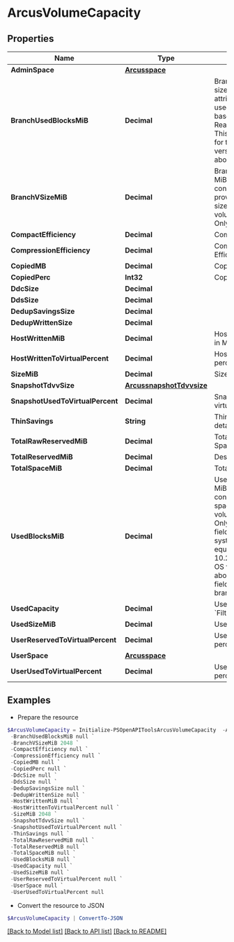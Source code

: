 # ArcusVolumeCapacity
## Properties

Name | Type | Description | Notes
------------ | ------------- | ------------- | -------------
**AdminSpace** | [**Arcusspace**](Arcusspace.md) |  | [optional] 
**BranchUsedBlocksMiB** | **Decimal** | Branch used blocks size in MiB. This attribute contains the used space of the base volume and its Read-Only snapshots. This field is relevant for the system OS version 10.3.0 and above. | [optional] 
**BranchVSizeMiB** | **Decimal** | Branch virtual size in MiB. This attribute contains the provisioned or virtual size of the base volume and its Read-Only snapshots. | [optional] 
**CompactEfficiency** | **Decimal** | Compact Efficiency | [optional] 
**CompressionEfficiency** | **Decimal** | Compression Efficiency | [optional] 
**CopiedMB** | **Decimal** | Copied MB | [optional] 
**CopiedPerc** | **Int32** | Copied Perecentage | [optional] 
**DdcSize** | **Decimal** |  | [optional] 
**DdsSize** | **Decimal** |  | [optional] 
**DedupSavingsSize** | **Decimal** |  | [optional] 
**DedupWrittenSize** | **Decimal** |  | [optional] 
**HostWrittenMiB** | **Decimal** | Host written data size in MiB. &#x60;Filter, Sort&#x60; | [optional] 
**HostWrittenToVirtualPercent** | **Decimal** | Host written to virtual percent | [optional] 
**SizeMiB** | **Decimal** | Size in MiB &#x60;Filter, Sort&#x60; | [optional] 
**SnapshotTdvvSize** | [**ArcussnapshotTdvvsize**](ArcussnapshotTdvvsize.md) |  | [optional] 
**SnapshotUsedToVirtualPercent** | **Decimal** | Snapshot used to virtual percent | [optional] 
**ThinSavings** | **String** | Thin savings for the detailed volume object | [optional] 
**TotalRawReservedMiB** | **Decimal** | Total Raw Reserved Space in MiB | [optional] 
**TotalReservedMiB** | **Decimal** | Description | [optional] 
**TotalSpaceMiB** | **Decimal** | Total Space in MiB | [optional] 
**UsedBlocksMiB** | **Decimal** | Used Blocks Size in MiB. This attribute contains the used space of the base volume and its Read-Only snapshots. This field is relevant for the system OS versions equal and below 10.2.x. For the system OS version 10.3.0 and above, please refer the field branchUsedBlocksMiB. | [optional] 
**UsedCapacity** | **Decimal** | Used volume capacity. &#x60;Filter, Sort&#x60; | [optional] 
**UsedSizeMiB** | **Decimal** | Used Size in MiB | [optional] 
**UserReservedToVirtualPercent** | **Decimal** | User reseved to virtual percent | [optional] 
**UserSpace** | [**Arcusspace**](Arcusspace.md) |  | [optional] 
**UserUsedToVirtualPercent** | **Decimal** | User used to virtual percent | [optional] 

## Examples

- Prepare the resource
```powershell
$ArcusVolumeCapacity = Initialize-PSOpenAPIToolsArcusVolumeCapacity  -AdminSpace null `
 -BranchUsedBlocksMiB null `
 -BranchVSizeMiB 2048 `
 -CompactEfficiency null `
 -CompressionEfficiency null `
 -CopiedMB null `
 -CopiedPerc null `
 -DdcSize null `
 -DdsSize null `
 -DedupSavingsSize null `
 -DedupWrittenSize null `
 -HostWrittenMiB null `
 -HostWrittenToVirtualPercent null `
 -SizeMiB 2048 `
 -SnapshotTdvvSize null `
 -SnapshotUsedToVirtualPercent null `
 -ThinSavings null `
 -TotalRawReservedMiB null `
 -TotalReservedMiB null `
 -TotalSpaceMiB null `
 -UsedBlocksMiB null `
 -UsedCapacity null `
 -UsedSizeMiB null `
 -UserReservedToVirtualPercent null `
 -UserSpace null `
 -UserUsedToVirtualPercent null
```

- Convert the resource to JSON
```powershell
$ArcusVolumeCapacity | ConvertTo-JSON
```

[[Back to Model list]](../README.md#documentation-for-models) [[Back to API list]](../README.md#documentation-for-api-endpoints) [[Back to README]](../README.md)

